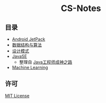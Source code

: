 <h1 align="center">CS-Notes</h1>


## 目录

- [Android JetPack](android-jetpack)
- [数据结构与算法](algorithm)
- [设计模式](design-pattern)
- [JavaSE](java)
  - 整理自 [Java工程师成神之路](https://hollischuang.gitee.io/tobetopjavaer/)
- [Machine Learning](ML)

## 许可

[MIT License](LICENSE)
